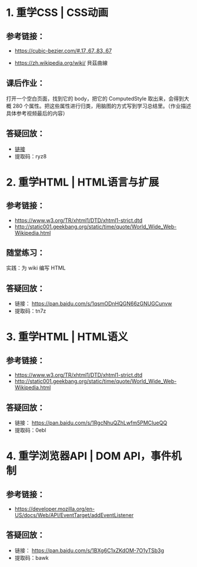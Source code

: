 # 1. 重学CSS | CSS动画
## 参考链接：
* https://cubic-bezier.com/#.17,.67,.83,.67

* https://zh.wikipedia.org/wiki/ 貝茲曲線

## 课后作业：
打开一个空白页面，找到它的 body，把它的 ComputedStyle 取出来，会得到大概 280 个属性。把这些属性进行归类，用脑图的方式写到学习总结里。（作业描述具体参考视频最后的内容）
## 答疑回放：

* [链接](https://pan.baidu.com/s/12fo1ph3y6ebv0nA5NxXdsQ)
* 提取码：ryz8

# 2. 重学HTML | HTML语言与扩展

## 参考链接：
* https://www.w3.org/TR/xhtml1/DTD/xhtml1-strict.dtd
* http://static001.geekbang.org/static/time/quote/World_Wide_Web-Wikipedia.html
## 随堂练习：
实践：为 wiki 编写 HTML
## 答疑回放：
* 链接： https://pan.baidu.com/s/1qsmODnHQGN66zGNUGCunvw
* 提取码：tn7z

# 3. 重学HTML | HTML语义

## 参考链接：
* https://www.w3.org/TR/xhtml1/DTD/xhtml1-strict.dtd
* http://static001.geekbang.org/static/time/quote/World_Wide_Web-Wikipedia.html
## 答疑回放：
* 链接： https://pan.baidu.com/s/1RgcNhuQZhLwfm5PMCIueQQ
* 提取码：0ebl

# 4. 重学浏览器API | DOM API，事件机制
## 参考链接：
* https://developer.mozilla.org/en-US/docs/Web/API/EventTarget/addEventListener
## 答疑回放：
* 链接： https://pan.baidu.com/s/1BXg6C1xZKdOM-7O1yTSb3g
* 提取码：bawk